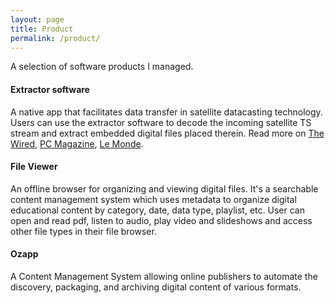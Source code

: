 ```yaml
---
layout: page
title: Product
permalink: /product/
---
```

A selection of software products I managed.


#### Extractor software
A native app that facilitates data transfer in satellite datacasting technology. Users can use the extractor software to decode the incoming satellite TS stream and extract embedded digital files placed therein.
Read more on [The Wired](#), [PC Magazine](#), [Le Monde](#).  

<div class="divider"></div>

#### File Viewer
An offline browser for organizing and viewing digital files. It's a searchable content management system which uses metadata to organize digital educational content by category, date, data type, playlist, etc.
User can open and read pdf, listen to audio, play video and slideshows and access other file types in their file browser.

<div class="divider"></div>

#### Ozapp
A Content Management System allowing online publishers to automate the discovery, packaging, and archiving digital content of various formats.

<div class="divider"></div>

